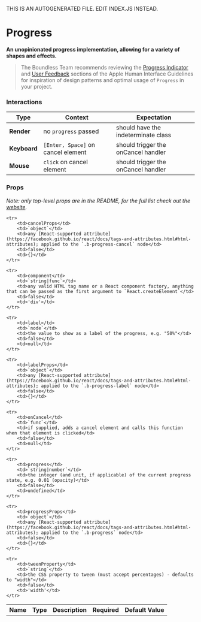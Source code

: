 THIS IS AN AUTOGENERATED FILE. EDIT INDEX.JS INSTEAD.

# Progress
__An unopinionated progress implementation, allowing for a variety of shapes and effects.__

> The Boundless Team recommends reviewing the [Progress Indicator](https://developer.apple.com/library/mac/documentation/UserExperience/Conceptual/OSXHIGuidelines/ControlsIndicators.html#//apple_ref/doc/uid/20000957-CH50-SW2) and [User Feedback](https://developer.apple.com/library/mac/documentation/UserExperience/Conceptual/OSXHIGuidelines/Feedback.html#//apple_ref/doc/uid/20000957-CH9-SW1) sections of the Apple Human Interface Guidelines for inspiration of design patterns and optimal usage of `Progress` in your project.

### Interactions

Type | Context | Expectation
---- | ------- | -----------
__Render__ | no `progress` passed | should have the indeterminate class
__Keyboard__ | `[Enter, Space]` on cancel element | should trigger the onCancel handler
__Mouse__ | `click` on cancel element | should trigger the onCancel handler

### Props

_Note: only top-level props are in the README, for the full list check out the [website](http://boundless.js.org/Progress#props)._

<table>
    <tr>
        <th>Name</th>
        <th>Type</th>
        <th>Description</th>
        <th>Required</th>
        <th>Default Value</th>
    </tr>
    
    <tr>
        <td>cancelProps</td>
        <td>`object`</td>
        <td>any [React-supported attribute](https://facebook.github.io/react/docs/tags-and-attributes.html#html-attributes); applied to the `.b-progress-cancel` node</td>
        <td>false</td>
        <td>{}</td>
    </tr>
    
    <tr>
        <td>component</td>
        <td>`string|func`</td>
        <td>any valid HTML tag name or a React component factory, anything that can be passed as the first argument to `React.createElement`</td>
        <td>false</td>
        <td>'div'</td>
    </tr>
    
    <tr>
        <td>label</td>
        <td>`node`</td>
        <td>the value to show as a label of the progress, e.g. "50%"</td>
        <td>false</td>
        <td>null</td>
    </tr>
    
    <tr>
        <td>labelProps</td>
        <td>`object`</td>
        <td>any [React-supported attribute](https://facebook.github.io/react/docs/tags-and-attributes.html#html-attributes); applied to the `.b-progress-label` node</td>
        <td>false</td>
        <td>{}</td>
    </tr>
    
    <tr>
        <td>onCancel</td>
        <td>`func`</td>
        <td>if supplied, adds a cancel element and calls this function when that element is clicked</td>
        <td>false</td>
        <td>null</td>
    </tr>
    
    <tr>
        <td>progress</td>
        <td>`string|number`</td>
        <td>the integer (and unit, if applicable) of the current progress state, e.g. 0.01 (opacity)</td>
        <td>false</td>
        <td>undefined</td>
    </tr>
    
    <tr>
        <td>progressProps</td>
        <td>`object`</td>
        <td>any [React-supported attribute](https://facebook.github.io/react/docs/tags-and-attributes.html#html-attributes); applied to the `.b-progress` node</td>
        <td>false</td>
        <td>{}</td>
    </tr>
    
    <tr>
        <td>tweenProperty</td>
        <td>`string`</td>
        <td>the CSS property to tween (must accept percentages) - defaults to "width"</td>
        <td>false</td>
        <td>'width'</td>
    </tr>
    
</table>